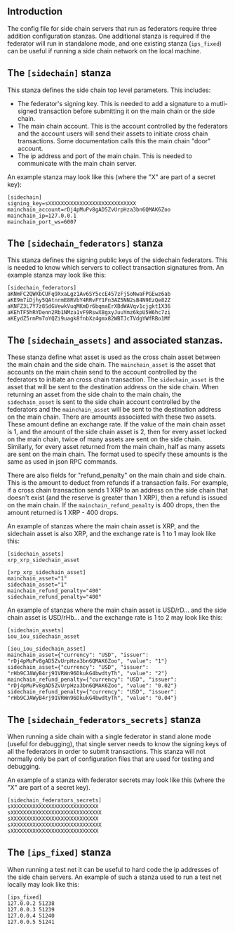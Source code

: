 ## Introduction

The config file for side chain servers that run as federators require three
addition configuration stanzas. One additional stanza is required if the
federator will run in standalone mode, and one existing stanza (`ips_fixed`) can
be useful if running a side chain network on the local machine.

## The `[sidechain]` stanza

This stanza defines the side chain top level parameters. This includes:
* The federator's signing key. This is needed to add a signature to a
  mutli-signed transaction before submitting it on the main chain or the side
  chain.
* The main chain account. This is the account controlled by the federators and
  the account users will send their assets to initiate cross chain transactions.
  Some documentation calls this the main chain "door" account.
* The ip address and port of the main chain. This is needed to communicate with
  the main chain server.

An example stanza may look like this (where the "X" are part of a secret key):
```
[sidechain]
signing_key=sXXXXXXXXXXXXXXXXXXXXXXXXXXXX
mainchain_account=rDj4pMuPv8gAD5ZvUrpHza3bn6QMAK6Zoo
mainchain_ip=127.0.0.1
mainchain_port_ws=6007
```

## The `[sidechain_federators]` stanza

This stanza defines the signing public keys of the sidechain federators. This is
needed to know which servers to collect transaction signatures from. An example
stanza may look like this:

```
[sidechain_federators]
aKNmFC2QWXbCUFq9XxaLgz1Av6SY5ccE457zFjSoNwaFPGEwz6ab
aKE9m7iDjhy5QAtnrmE8RVbY4RRvFY1Fn3AZ5NN2sB4N9EzQe82Z
aKNFZ3L7Y7z8SdGVewkVuqMKmDr6bqmaErXBdWAVqv1cjgkt1X36
aKEhTF5hRYDenn2Rb1NMza1vF9RswX8gxyJuuYmz6kpU5W6hc7zi
aKEydZ5rmPm7oYQZi9uagk8fnbXz4gmx82WBTJcTVdgYWfRBo1Mf
```

## The `[sidechain_assets]` and associated stanzas.

These stanza define what asset is used as the cross chain asset between the main
chain and the side chain. The `mainchain_asset` is the asset that accounts on
the main chain send to the account controlled by the federators to initiate an
cross chain transaction. The `sidechain_asset` is the asset that will be sent to
the destination address on the side chain. When returning an asset from the side
chain to the main chain, the `sidechain_asset` is sent to the side chain account
controlled by the federators and the `mainchain_asset` will be sent to the
destination address on the main chain. There are amounts associated with these
two assets. These amount define an exchange rate. If the value of the main chain
asset is 1, and the amount of the side chain asset is 2, then for every asset
locked on the main chain, twice of many assets are sent on the side chain.
Similarly, for every asset returned from the main chain, half as many assets are
sent on the main chain. The format used to specify these amounts is the same as
used in json RPC commands.

There are also fields for "refund_penalty" on the main chain and side chain.
This is the amount to deduct from refunds if a transaction fails. For example,
if a cross chain transaction sends 1 XRP to an address on the side chain that
doesn't exist (and the reserve is greater than 1 XRP), then a refund is issued
on the main chain. If the `mainchain_refund_penalty` is 400 drops, then the
amount returned is 1 XRP - 400 drops.

An example of stanzas where the main chain asset is XRP, and the sidechain asset
is also XRP, and the exchange rate is 1 to 1 may look like this:

```
[sidechain_assets]
xrp_xrp_sidechain_asset

[xrp_xrp_sidechain_asset]
mainchain_asset="1"
sidechain_asset="1"
mainchain_refund_penalty="400"
sidechain_refund_penalty="400"
```


An example of stanzas where the main chain asset is USD/rD... and the side chain
asset is USD/rHb... and the exchange rate is 1 to 2 may look like this:

```
[sidechain_assets]
iou_iou_sidechain_asset

[iou_iou_sidechain_asset]
mainchain_asset={"currency": "USD", "issuer": "rDj4pMuPv8gAD5ZvUrpHza3bn6QMAK6Zoo", "value": "1"}
sidechain_asset={"currency": "USD", "issuer": "rHb9CJAWyB4rj91VRWn96DkukG4bwdtyTh", "value": "2"}
mainchain_refund_penalty={"currency": "USD", "issuer": "rDj4pMuPv8gAD5ZvUrpHza3bn6QMAK6Zoo", "value": "0.02"}
sidechain_refund_penalty={"currency": "USD", "issuer": "rHb9CJAWyB4rj91VRWn96DkukG4bwdtyTh", "value": "0.04"}
```



## The `[sidechain_federators_secrets]` stanza

When running a side chain with a single federator in stand alone mode (useful
for debugging), that single server needs to know the signing keys of all the
federators in order to submit transactions. This stanza will not normally only
be part of configuration files that are used for testing and debugging.

An example of a stanza with federator secrets may look like this (where the "X"
are part of a secret key).

```
[sidechain_federators_secrets] 
sXXXXXXXXXXXXXXXXXXXXXXXXXXXX
sXXXXXXXXXXXXXXXXXXXXXXXXXXXXX
sXXXXXXXXXXXXXXXXXXXXXXXXXXXX
sXXXXXXXXXXXXXXXXXXXXXXXXXXXXX
sXXXXXXXXXXXXXXXXXXXXXXXXXXXX
```

## The `[ips_fixed]` stanza

When running a test net it can be useful to hard code the ip addresses of the
side chain servers. An example of such a stanza used to run a test net locally
may look like this:

```
[ips_fixed]
127.0.0.2 51238
127.0.0.3 51239
127.0.0.4 51240
127.0.0.5 51241
```
